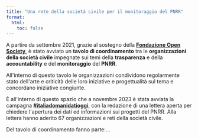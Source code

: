 ```yaml
---
title: "Una rete della società civile per il monitoraggio del PNRR"
format:
  html:
    toc: false
---
```


A partire da settembre 2021, grazie al sostegno della [**Fondazione Open Society**](https://www.opensocietyfoundations.org/), è stato avviato un **tavolo di coordinamento** tra le **organizzazioni della società civile** impegnate sui temi della **trasparenza** e della **accountability** e del **monitoraggio** del **PNRR**.

All'interno di questo tavolo le organizzazioni condividono regolarmente stato dell'arte e criticità delle loro iniziative e progettualità sul tema e concordano iniziative congiunte.

È all'interno di questo spazio che a novembre 2023 è stata avviata la campagna [**#italiadomanidatioggi**](https://www.datibenecomune.it/2022/11/30/datioggi-pnrr-bene-comune/), con la redazione di una lettera aperta per chiedere l'apertura dei dati ed informazioni sui progetti del PNRR. Alla lettera hanno aderito 67 organizzazioni e reti della società civile.

Del tavolo di coordinamento fanno parte:…
